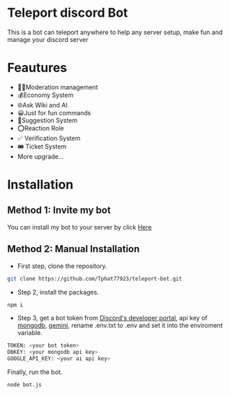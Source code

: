 # Teleport discord Bot
This is a bot can teleport anywhere to help any server setup, make fun and manage your discord server
# Feautures
+ 👮‍♂️Moderation management
+ 💰Economy System
+ 🌐Ask Wiki and AI
+ 😀Just for fun commands
+ 💭Suggestion System
+ ⭕Reaction Role
+ ✅ Verification System
+ 🎟 Ticket System
+ More upgrade...
# Installation
## Method 1: Invite my bot
You can install my bot to your server by click [Here](https://tphat77923.github.io/teleport/invite.html)

## Method 2: Manual Installation
+ First step, clone the repository.
```bash
git clone https://github.com/Tphat77923/teleport-bot.git
```

+ Step 2, install the packages.
```bash
npm i 
```

+ Step 3, get a bot token from [Discord's developer portal](https://discord.com/developers/applications), api key of [mongodb](https://www.mongodb.com/), [gemini](https://aistudio.google.com), rename .env.txt to .env and set it into the enviroment variable.
```bash
TOKEN: <your bot token>
DBKEY: <your mongodb api key>
GOOGLE_API_KEY: <your ai api key>
```

Finally, run the bot.
```bash
node bot.js
```
